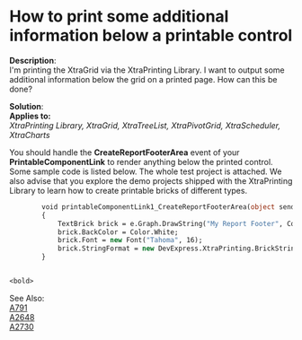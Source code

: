 # How to print some additional information below a printable control


<p><strong>Description</strong>:<br />
I'm printing the XtraGrid via the XtraPrinting Library.  I want to output some additional information below the grid on a printed page.  How can this be done?</p><p><strong>Solution</strong>:<br />
<strong>Applies to:</strong><br />
<i>XtraPrinting Library, XtraGrid, XtraTreeList, XtraPivotGrid, XtraScheduler, XtraCharts</i></p><p>You should handle the <strong>CreateReportFooterArea</strong> event of your <strong>PrintableComponentLink</strong> to render anything below the printed control.  Some sample code is listed below.  The whole test project is attached.  We also advise that you explore the demo projects shipped with the XtraPrinting Library to learn how to create printable bricks of different types.<br />
</p>

```vb
        void printableComponentLink1_CreateReportFooterArea(object sender, CreateAreaEventArgs e)
        {
            TextBrick brick = e.Graph.DrawString("My Report Footer", Color.Navy, new RectangleF(0, 10, 400, 40), BorderSide.None);
            brick.BackColor = Color.White;
            brick.Font = new Font("Tahoma", 16);
            brick.StringFormat = new DevExpress.XtraPrinting.BrickStringFormat(StringAlignment.Center);            
        }


<bold>
```

<p>See Also:</bold><br />
<a href="https://www.devexpress.com/Support/Center/p/A791">A791</a><br />
<a href="https://www.devexpress.com/Support/Center/p/A2648">A2648</a><br />
<a href="https://www.devexpress.com/Support/Center/p/A2730">A2730</a></p>

<br/>


